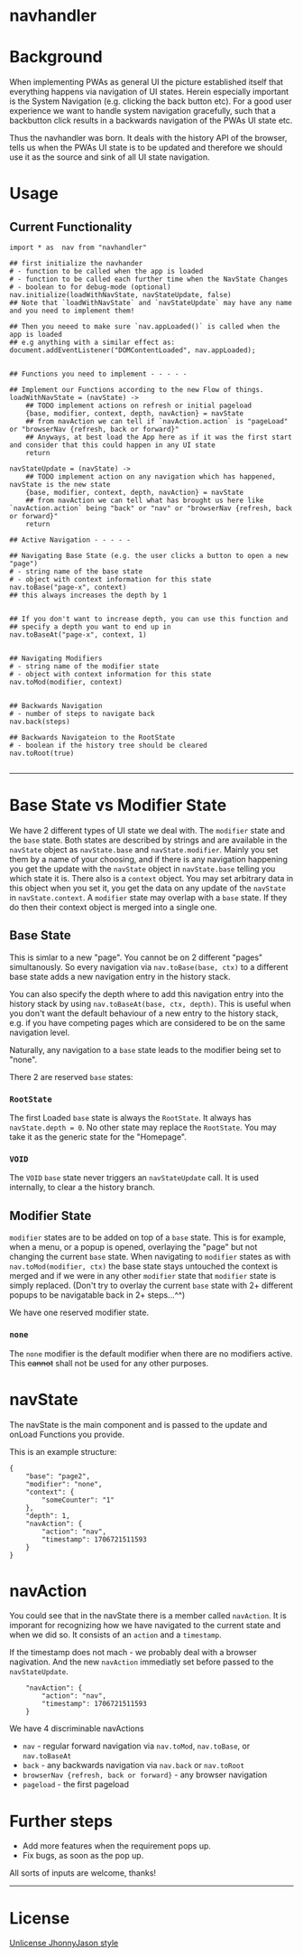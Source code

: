 # navhandler 

# Background
When implementing PWAs as general UI the picture established itself that everything happens via navigation of UI states.
Herein especially important is the System Navigation (e.g. clicking the back button etc). For a good user experience we want to handle system navigation gracefully, such that a backbutton click results in a backwards navigation of the PWAs UI state etc.

Thus the navhandler was born. It deals with the history API of the browser, tells us when the PWAs UI state is to be updated and therefore we should use it as the source and sink of all UI state navigation.

# Usage
Current Functionality
---------------------
```coffescript
import * as  nav from "navhandler"

## first initialize the navhander
# - function to be called when the app is loaded
# - function to be called each further time when the NavState Changes
# - boolean to for debug-mode (optional)
nav.initialize(loadWithNavState, navStateUpdate, false)
## Note that `loadWithNavState` and `navStateUpdate` may have any name and you need to implement them! 

## Then you neeed to make sure `nav.appLoaded()` is called when the app is loaded
## e.g anything with a similar effect as:
document.addEventListener("DOMContentLoaded", nav.appLoaded); 


## Functions you need to implement - - - - -

## Implement our Functions according to the new Flow of things.
loadWithNavState = (navState) ->
    ## TODO implement actions on refresh or initial pageload 
    {base, modifier, context, depth, navAction} = navState
    ## from navAction we can tell if `navAction.action` is "pageLoad" or "browserNav {refresh, back or forward}"
    ## Anyways, at best load the App here as if it was the first start and consider that this could happen in any UI state
    return

navStateUpdate = (navState) ->
    ## TODO implement action on any navigation which has happened, navState is the new state
    {base, modifier, context, depth, navAction} = navState
    ## from navAction we can tell what has brought us here like `navAction.action` being "back" or "nav" or "browserNav {refresh, back or forward}"
    return
    
## Active Navigation - - - - -

## Navigating Base State (e.g. the user clicks a button to open a new "page")
# - string name of the base state
# - object with context information for this state
nav.toBase("page-x", context)
## this always increases the depth by 1


## If you don't want to increase depth, you can use this function and 
## specify a depth you want to end up in
nav.toBaseAt("page-x", context, 1)


## Navigating Modifiers
# - string name of the modifier state
# - object with context information for this state
nav.toMod(modifier, context)


## Backwards Navigation
# - number of steps to navigate back
nav.back(steps)

## Backwards Navigateion to the RootState
# - boolean if the history tree should be cleared
nav.toRoot(true)


```

---

# Base State vs Modifier State
We have 2 different types of UI state we deal with.
The `modifier` state and the `base` state. Both states are described by strings and are available in the `navState` object as `navState.base` and `navState.modifier`.
Mainly you set them by a name of your choosing, and if there is any navigation happening you get the update with the `navState` object in `navState.base` telling you which state it is.
There also is a `context` object. You may set arbitrary data in this object when you set it, you get the data on any update of the `navState` in `navState.context`.
A `modifier` state may overlap with a `base` state. If they do then their context object is merged into a single one.


## Base State
This is simlar to a new "page". You cannot be on 2 different "pages" simultanously.
So every navigation via `nav.toBase(base, ctx)` to a different base state adds a new navigation entry in the history stack.

You can also specify the depth where to add this navigation entry into the history stack by using `nav.toBaseAt(base, ctx, depth)`. This is useful when you don't want the default behaviour of a new entry to the history stack, e.g. if you have competing pages which are considered to be on the same navigation level.

Naturally, any navigation to a `base` state leads to the modifier being set to "none".

There 2 are reserved `base` states:

### `RootState`
The first Loaded `base` state is always the `RootState`. It always has `navState.depth = 0`. No other state may replace the `RootState`.
You may take it as the generic state for the "Homepage".

### `VOID`
The `VOID` `base` state never triggers an `navStateUpdate` call. It is used internally, to clear a the history branch.


## Modifier State
`modifier` states are to be added on top of a `base` state. This is for example, when a menu, or a popup is opened, overlaying the "page" but not changing the current `base` state.
When navigating to `modifier` states as with `nav.toMod(modifier, ctx)` the base state stays untouched the context is merged and if we were in any other `modifier` state that `modifier` state is simply replaced. (Don't try to overlay the current `base` state with 2+ different popups to be navigatable back in 2+ steps...^^)

We have one reserved modifier state.

### `none`
The `none` modifier is the default modifier when there are no modifiers active. This <s>cannot</s> shall not be used for any other purposes.


# navState

The navState is the main component and is passed to the update and onLoad Functions you provide.

This is an example structure:
```
{
    "base": "page2",
    "modifier": "none",
    "context": {
        "someCounter": "1"
    },
    "depth": 1,
    "navAction": {
        "action": "nav",
        "timestamp": 1706721511593
    }
}
```


# navAction
You could see that in the navState there is a member called `navAction`. It is imporant for recognizing how we have navigated to the current state and when we did so. It consists of an `action` and a `timestamp`.

If the timestamp does not mach - we probably deal with a browser nagivation. And the new `navAction` immediatly set before passed to the `navStateUpdate`.
```
    "navAction": {
        "action": "nav",
        "timestamp": 1706721511593
    }
```

We have 4 discriminable navActions
- `nav` - regular forward navigation via `nav.toMod`, `nav.toBase`, or `nav.toBaseAt`
- `back` - any backwards navigation via `nav.back` or `nav.toRoot`
- `browserNav {refresh, back or forward}` - any browser navigation
- `pageload` - the first pageload

# Further steps

- Add more features when the requirement pops up.
- Fix bugs, as soon as the pop up.

All sorts of inputs are welcome, thanks!

---

# License
[Unlicense JhonnyJason style](https://hackmd.io/nCpLO3gxRlSmKVG3Zxy2hA?view)
